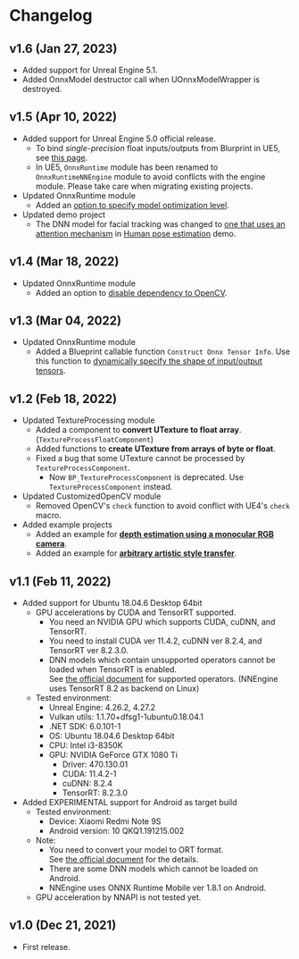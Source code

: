 # Changelog

## v1.6 (Jan 27, 2023)
- Added support for Unreal Engine 5.1.
- Added OnnxModel destructor call when UOnnxModelWrapper is destroyed.

## v1.5 (Apr 10, 2022)
- Added support for Unreal Engine 5.0 official release.
    - To bind *single-precision* float inputs/outputs from Blurprint in UE5, see [this page](../ue5-float-bp).
    - In UE5, `OnnxRuntime` module has been renamed to `OnnxRuntimeNNEngine` module to avoid conflicts with the engine module. Please take care when migrating existing projects.
- Updated OnnxRuntime module
    - Added an [option to specify model optimization level](../how-to-use-onnxruntime-module/?h=graph+optimization+level#load-onnx-model).
- Updated demo project
    - The DNN model for facial tracking was changed to [one that uses an attention mechanism](https://google.github.io/mediapipe/solutions/face_mesh.html#attention-mesh-model) in [Human pose estimation](../demo-project-overview) demo.

## v1.4 (Mar 18, 2022)
- Updated OnnxRuntime module
    - Added an option to [disable dependency to OpenCV](../tips-build/#disable-opencv).

## v1.3 (Mar 04, 2022)
- Updated OnnxRuntime module
    - Added a Blueprint callable function `Construct Onnx Tensor Info`. Use this function to [dynamically specify the shape of input/output tensors](../tips-dynamic-shape).

## v1.2 (Feb 18, 2022)
- Updated TextureProcessing module
    - Added a component to **convert UTexture to float array**. (`TextureProcessFloatComponent`)
    - Added functions to **create UTexture from arrays of byte or float**.
    - Fixed a bug that some UTexture cannot be processed by `TextureProcessComponent`.
        - Now `BP_TextureProcessComponent` is deprecated. Use `TextureProcessComponent` instead.
- Updated CustomizedOpenCV module
    - Removed OpenCV's `check` function to avoid conflict with UE4's `check` macro.
- Added example projects
    - Added an example for [**depth estimation using a monocular RGB camera**](https://github.com/Akiya-Research-Institute/Monocular-Depth-Estimation-on-UE4).
    - Added an example for [**arbitrary artistic style transfer**](https://github.com/Akiya-Research-Institute/Artistic-Style-Transfer-on-UE4).


## v1.1 (Feb 11, 2022)
- Added support for Ubuntu 18.04.6 Desktop 64bit
    - GPU accelerations by CUDA and TensorRT supported.
        - You need an NVIDIA GPU which supports CUDA, cuDNN, and TensorRT.
        - You need to install CUDA ver 11.4.2, cuDNN ver 8.2.4, and TensorRT ver 8.2.3.0.
        - DNN models which contain unsupported operators cannot be loaded when TensorRT is enabled.  
            See [the official document](https://github.com/onnx/onnx-tensorrt/blob/85e79f629fb546a75d61e3027fb259a9529144fe/docs/operators.md) for supported operators.
            (NNEngine uses TensorRT 8.2 as backend on Linux)
    - Tested environment:
        - Unreal Engine: 4.26.2, 4.27.2
        - Vulkan utils: 1.1.70+dfsg1-1ubuntu0.18.04.1
        - .NET SDK: 6.0.101-1
        - OS: Ubuntu 18.04.6 Desktop 64bit
        - CPU: Intel i3-8350K
        - GPU: NVIDIA GeForce GTX 1080 Ti
            - Driver: 470.130.01
            - CUDA: 11.4.2-1
            - cuDNN: 8.2.4
            - TensorRT: 8.2.3.0
- Added EXPERIMENTAL support for Android as target build
    - Tested environment:
        - Device: Xiaomi Redmi Note 9S
        - Android version: 10 QKQ1.191215.002
    - Note:
        - You need to convert your model to ORT format.  
            See [the official document](https://onnxruntime.ai/docs/reference/ort-model-format.html) for the details.
        - There are some DNN models which cannot be loaded on Android.
        - NNEngine uses ONNX Runtime Mobile ver 1.8.1 on Android.
    - GPU acceleration by NNAPI is not tested yet.
    
## v1.0 (Dec 21, 2021)
- First release.